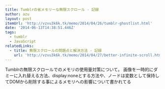 ```yaml
---
title: Tumblrの省メモリーな無限スクロール - 記録
author: azu
layout: post
itemUrl: 'http://vzvu3k6k.tk/memo/2014/04/26/tumblr-ghostlist.html'
date: '2014-06-13T14:38:51.446Z'
tags:
  - tumblr
  - JavaScript
relatedLinks:
  - title: 無限スクロールの問題点と解決方法 - 記録
    url: 'http://vzvu3k6k.tk/memo/2014/04/27/better-infinite-scroll.html'
---
```

Tumblrの無限スクロールでのメモリの使用量対策について。
画像を一時的にダミーに入れ替える方法、display:noneとする方法や、ノードは変数として保持してDOMから削除する事によるメモリへの影響について書かれてる

